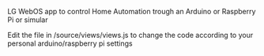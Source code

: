 LG WebOS app to control Home Automation trough an Arduino or Raspberry Pi or simular

Edit the file in /source/views/views.js to change the code according to your personal arduino/raspberry pi settings
